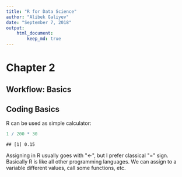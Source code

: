 ```yaml
---
title: "R for Data Science"
author: "Alibek Galiyev"
date: "September 7, 2018"
output:
    html_document:
        keep_md: true
---
```


# Chapter 2
## Workflow: Basics
## Coding Basics
R can be used as simple calculator:


```r
1 / 200 * 30
```

```
## [1] 0.15
```

Assigning in R usually goes with "<-", but I prefer classical "=" sign. Basically R is like all other 
programming languages. We can assign to a variable different values, call some functions, etc.
